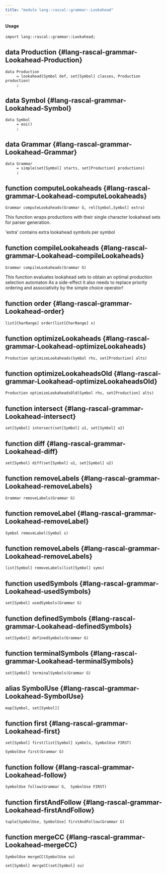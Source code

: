 ```yaml
---
title: "module lang::rascal::grammar::Lookahead"
---
```


#### Usage

`import lang::rascal::grammar::Lookahead;`


## data Production {#lang-rascal-grammar-Lookahead-Production}

```rascal
data Production  
     = lookahead(Symbol def, set[Symbol] classes, Production production)
     ;
```

## data Symbol {#lang-rascal-grammar-Lookahead-Symbol}

```rascal
data Symbol  
     = eoi()
     ;
```

## data Grammar {#lang-rascal-grammar-Lookahead-Grammar}

```rascal
data Grammar  
     = simple(set[Symbol] starts, set[Production] productions)
     ;
```

## function computeLookaheads {#lang-rascal-grammar-Lookahead-computeLookaheads}

```rascal
Grammar computeLookaheads(Grammar G, rel[Symbol,Symbol] extra)

```


  This function wraps productions with their single character lookahead sets for 
  parser generation.
  
  'extra' contains extra lookahead symbols per symbol

## function compileLookaheads {#lang-rascal-grammar-Lookahead-compileLookaheads}

```rascal
Grammar compileLookaheads(Grammar G)

```


  This function evaluates lookahead sets to obtain an optimal production selection automaton
  As a side-effect it also needs to replace priority ordering and associativity by the simple choice operator!  

## function order {#lang-rascal-grammar-Lookahead-order}

```rascal
list[CharRange] order(list[CharRange] x)

```

## function optimizeLookaheads {#lang-rascal-grammar-Lookahead-optimizeLookaheads}

```rascal
Production optimizeLookaheads(Symbol rhs, set[Production] alts)

```

## function optimizeLookaheadsOld {#lang-rascal-grammar-Lookahead-optimizeLookaheadsOld}

```rascal
Production optimizeLookaheadsOld(Symbol rhs, set[Production] alts)

```

## function intersect {#lang-rascal-grammar-Lookahead-intersect}

```rascal
set[Symbol] intersect(set[Symbol] u1, set[Symbol] u2)

```

## function diff {#lang-rascal-grammar-Lookahead-diff}

```rascal
set[Symbol] diff(set[Symbol] u1, set[Symbol] u2)

```

## function removeLabels {#lang-rascal-grammar-Lookahead-removeLabels}

```rascal
Grammar removeLabels(Grammar G)

```

## function removeLabel {#lang-rascal-grammar-Lookahead-removeLabel}

```rascal
Symbol removeLabel(Symbol s)

```

## function removeLabels {#lang-rascal-grammar-Lookahead-removeLabels}

```rascal
list[Symbol] removeLabels(list[Symbol] syms)

```

## function usedSymbols {#lang-rascal-grammar-Lookahead-usedSymbols}

```rascal
set[Symbol] usedSymbols(Grammar G)

```

## function definedSymbols {#lang-rascal-grammar-Lookahead-definedSymbols}

```rascal
set[Symbol] definedSymbols(Grammar G)

```

## function terminalSymbols {#lang-rascal-grammar-Lookahead-terminalSymbols}

```rascal
set[Symbol] terminalSymbols(Grammar G)

```

## alias SymbolUse {#lang-rascal-grammar-Lookahead-SymbolUse}

```rascal
map[Symbol, set[Symbol]]

```

## function first {#lang-rascal-grammar-Lookahead-first}

```rascal
set[Symbol] first(list[Symbol] symbols, SymbolUse FIRST)

SymbolUse first(Grammar G)

```

## function follow {#lang-rascal-grammar-Lookahead-follow}

```rascal
SymbolUse follow(Grammar G,  SymbolUse FIRST)

```

## function firstAndFollow {#lang-rascal-grammar-Lookahead-firstAndFollow}

```rascal
tuple[SymbolUse, SymbolUse] firstAndFollow(Grammar G)

```

## function mergeCC {#lang-rascal-grammar-Lookahead-mergeCC}

```rascal
SymbolUse mergeCC(SymbolUse su)

set[Symbol] mergeCC(set[Symbol] su)

```

